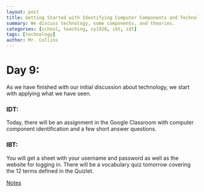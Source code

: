 ```yaml
---
layout: post
title: Getting Started with Identifying Computer Components and Technology in Our Lives
summary: We discuss technology, some components, and theories.
categories: [school, teaching, sy1920, ibt, idt]
tags: [technology]
author: Mr. Collins
---
```


# Day 9:

As we have finished with our initial discussion about technology, we start with applying what we have seen.

### IDT:

Today, there will be an assignment in the Google Classroom with computer component identification and a few short answer questions.

### IBT:

You will get a sheet with your username and password as well as the website for logging in.  There will be a vocabulary quiz tomorrow covering the 12 terms defined in the Quizlet.

[Notes](/assets/docs/sy1920/notes/15aug19.pdf)

